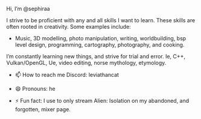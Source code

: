 Hi, I’m @sephiraa

I strive to be proficient with any and all skills I want to learn. These skills are often rooted in creativity. 
Some examples include:
- Music, 3D modelling, photo manipulation, writing, worldbuilding, bsp level design, programming, cartography, photography, and cooking.

I’m constantly learning new things, and strive for trial and error.
Ie, C++, Vulkan/OpenGL, Ue, video editing, norse mythology, etymology.

- 📫 How to reach me
Discord: leviathancat

- 😄 Pronouns: he
  
- ⚡ Fun fact: I use to only stream Alien: Isolation on my abandoned, and forgotten, mixer page.

<!---
sephiraa/sephiraa is a ✨ special ✨ repository because its `README.md` (this file) appears on your GitHub profile.
You can click the Preview link to take a look at your changes.
--->
